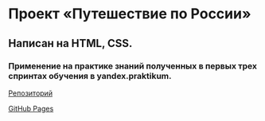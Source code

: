 # Проект «Путешествие по России»
## Написан на HTML, CSS.
### Применение на практике знаний полученных в первых трех спринтах обучения в yandex.praktikum.
[Репозиторий](https://github.com/Nikshov/russian-travel.git)  

[GitHub Pages](https://nikshov.github.io/russian-travel/index.html)
